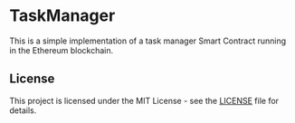 # TaskManager

This is a simple implementation of a task manager Smart Contract running in the Ethereum blockchain.

## License

This project is licensed under the MIT License - see the [LICENSE](LICENSE) file for details.
